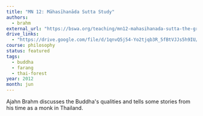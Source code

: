 ```yaml
---
title: "MN 12: Māhasīhanāda Sutta Study"
authors:
  - brahm
external_url: "https://bswa.org/teaching/mn12-mahasihanada-sutta-the-great-discourse-on-the-lions-roar-with-ajahn-brahm/"
drive_links:
  - "https://drive.google.com/file/d/1qnvQ5j54-Yo2tjqb3R_5fBtVJJs5h9IU/view?usp=drivesdk"
course: philosophy
status: featured
tags:
  - buddha
  - farang
  - thai-forest
year: 2012
month: jun
---
```


Ajahn Brahm discusses the Buddha's qualities and tells some stories from his time as a monk in Thailand.
